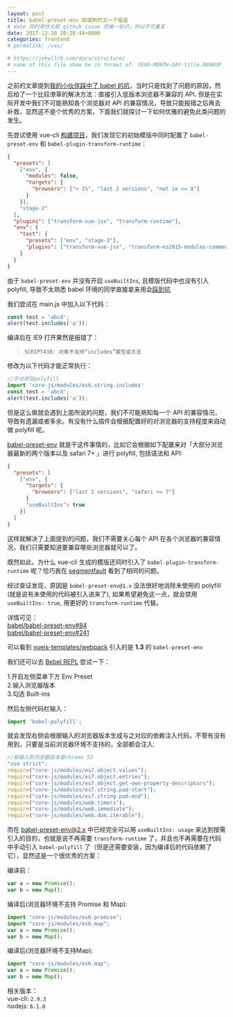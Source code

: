 ```yaml
---
layout: post
title: babel-preset-env 前端狗的又一个福音
# date 同时用作关联 github issue 的唯一标识，所以不可重复
date: 2017-12-20 20:28:44+0800
categories: frontend
# permalink: /xxx/

# https://jekyllrb.com/docs/structure/
# name of this file show be in format of: YEAR-MONTH-DAY-title.MARKUP
---
```



之前的文章提到[我的小伙伴踩中了 babel 的坑](https://xwenliang.github.io/backend/2017/11/16/why-babel.html)，当时只是找到了问题的原因，然后给了一个比较潦草的解决方法：直接引入低版本浏览器不兼容的 API. 但是在实际开发中我们不可能熟知各个浏览器对 API 的兼容情况，导致只能报错之后再去补救，显然这不是个优秀的方案，下面我们就探讨一下如何优雅的避免此类问题的发生。  

先尝试使用 vue-cli [构建项目](https://github.com/xwenliang/xwenliang.github.io/tree/master/repro/test-vue-cli)，我们发现它的初始模版中同时配置了 `babel-preset-env` 和 `babel-plugin-transform-runtime`：  

```json
{
  "presets": [
    ["env", {
      "modules": false,
      "targets": {
        "browsers": ["> 1%", "last 2 versions", "not ie <= 8"]
      }
    }],
    "stage-2"
  ],
  "plugins": ["transform-vue-jsx", "transform-runtime"],
  "env": {
    "test": {
      "presets": ["env", "stage-2"],
      "plugins": ["transform-vue-jsx", "transform-es2015-modules-commonjs", "dynamic-import-node"]
    }
  }
}
```

由于 `babel-preset-env` 并没有开启 `useBuiltIns`, 且模版代码中也没有引入 polyfill, 导致不太熟悉 babel 环境的同学直接拿来用会[踩到坑](https://xwenliang.github.io/backend/2017/11/16/why-babel.html)  

我们尝试在 main.js 中加入以下代码：  

```javascript
const test = 'abcd';
alert(test.includes('a'));
```

编译后在 IE9 打开果然是报错了：  

> `SCRIPT438: 对象不支持“includes”属性或方法`  

修改为以下代码才能正常执行：  

```javascript
//手动添加polyfill
import 'core-js/modules/es6.string.includes'
const test = 'abcd';
alert(test.includes('a'));
```

但是这么做就会遇到上面所说的问题，我们不可能熟知每一个 API 的兼容情况，导致有遗漏或者多余。有没有什么插件会根据配置好的对浏览器的支持程度来自动做 polyfill 呢。  

[babel-preset-env](https://babeljs.io/docs/plugins/preset-env/) 就是干这件事情的，比如它会根据如下配置来对「大部分浏览器最新的两个版本以及 safari 7+ 」进行 polyfill, 包括语法和 API:  

```json
{
  "presets": [
    ["env", {
      "targets": {
        "browsers": ["last 2 versions", "safari >= 7"]
      }
      "useBuiltIns": true
    }]
  ]
}
```

这样就解决了上面提到的问题，我们不需要关心每个 API 在各个浏览器的兼容情况，我们只需要知道要兼容哪些浏览器就可以了。  

既然如此，为什么 vue-cli 生成的模版还同时引入了 `babel-plugin-transform-runtime` 呢？恰巧我在 [segmentfault](https://segmentfault.com/q/1010000012181998) 看到了相同的问题。  

经过查证发现，原因是 `babel-preset-env@1.x` 没法很好地消除未使用的 polyfill (就是说有未使用的代码被引入进来了), 如果希望避免这一点，就会禁用 `useBuiltIns: true`, 用更好的 `transform-runtime` 代替。  

详情可见：  
[babel/babel-preset-env#84](https://github.com/babel/babel-preset-env/issues/84)  
[babel/babel-preset-env#241](https://github.com/babel/babel-preset-env/pull/241)  

可以看到 [vuejs-templates/webpack](https://github.com/vuejs-templates/webpack/blob/f93e45bb59e5a3438b6404cf77336f40d1c7fcb9/template/package.json#L92) 引入的是 **1.3** 的 `babel-preset-env`  

我们还可以去 [Bebel REPL](https://babeljs.io/repl) 尝试一下：  

1.开启左侧菜单下方 Env Preset  
2.输入浏览器版本  
3.勾选 Built-ins  

然后左侧代码栏输入：  

```javascript
import 'babel-polyfill';
```

就会发现右侧会根据输入的浏览器版本生成与之对应的依赖注入代码，不管有没有用到，只要是当前浏览器环境不支持的，全部都会注入:  

```javascript
//我输入的浏览器版本是chrome 52
"use strict";
require("core-js/modules/es7.object.values");
require("core-js/modules/es7.object.entries");
require("core-js/modules/es7.object.get-own-property-descriptors");
require("core-js/modules/es7.string.pad-start");
require("core-js/modules/es7.string.pad-end");
require("core-js/modules/web.timers");
require("core-js/modules/web.immediate");
require("core-js/modules/web.dom.iterable");
```

而在 [babel-preset-env@2.x](https://github.com/babel/babel/tree/master/packages/babel-preset-env) 中已经完全可以用 `useBuiltIns: usage` 来达到按需引入的目的，也就是说不再需要 `transform-runtime` 了，并且也不再需要在代码中手动引入 `babel-polyfill` 了（但是还需要安装，因为编译后的代码依赖了它），显然这是一个很优秀的方案：  

编译前：  

```javascript
var a = new Promise();
var b = new Map();
```

编译后(浏览器环境不支持 Promise 和 Map):  

```javascript
import "core-js/modules/es6.promise";
import "core-js/modules/es6.map";
var a = new Promise();
var b = new Map();
```

编译后(浏览器环境不支持Map):  

```javascript
import "core-js/modules/es6.map";
var a = new Promise();
var b = new Map();
```

相关版本：  
vue-cli: `2.9.3`  
nodejs: `6.1.0`  

